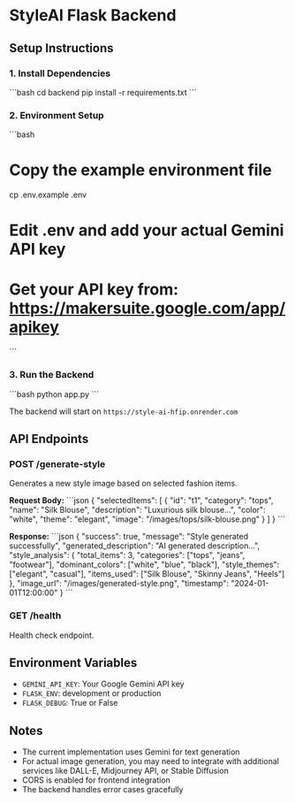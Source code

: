 # StyleAI Flask Backend

## Setup Instructions

### 1. Install Dependencies
\`\`\`bash
cd backend
pip install -r requirements.txt
\`\`\`

### 2. Environment Setup
\`\`\`bash
# Copy the example environment file
cp .env.example .env

# Edit .env and add your actual Gemini API key
# Get your API key from: https://makersuite.google.com/app/apikey
\`\`\`

### 3. Run the Backend
\`\`\`bash
python app.py
\`\`\`

The backend will start on `https://style-ai-hfip.onrender.com`

## API Endpoints

### POST /generate-style
Generates a new style image based on selected fashion items.

**Request Body:**
\`\`\`json
{
  "selectedItems": [
    {
      "id": "t1",
      "category": "tops",
      "name": "Silk Blouse",
      "description": "Luxurious silk blouse...",
      "color": "white",
      "theme": "elegant",
      "image": "/images/tops/silk-blouse.png"
    }
  ]
}
\`\`\`

**Response:**
\`\`\`json
{
  "success": true,
  "message": "Style generated successfully",
  "generated_description": "AI generated description...",
  "style_analysis": {
    "total_items": 3,
    "categories": ["tops", "jeans", "footwear"],
    "dominant_colors": ["white", "blue", "black"],
    "style_themes": ["elegant", "casual"],
    "items_used": ["Silk Blouse", "Skinny Jeans", "Heels"]
  },
  "image_url": "/images/generated-style.png",
  "timestamp": "2024-01-01T12:00:00"
}
\`\`\`

### GET /health
Health check endpoint.

## Environment Variables

- `GEMINI_API_KEY`: Your Google Gemini API key
- `FLASK_ENV`: development or production
- `FLASK_DEBUG`: True or False

## Notes

- The current implementation uses Gemini for text generation
- For actual image generation, you may need to integrate with additional services like DALL-E, Midjourney API, or Stable Diffusion
- CORS is enabled for frontend integration
- The backend handles error cases gracefully
